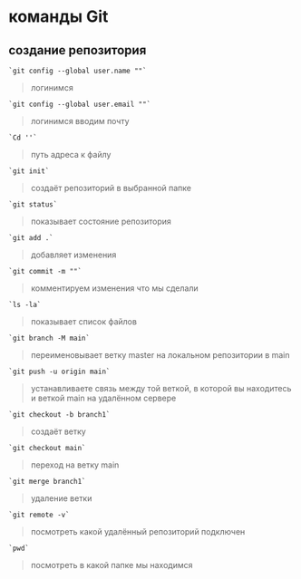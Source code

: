 # команды Git
## создание репозитория
```
`git config --global user.name ""`
```
>логинимся
```
`git config --global user.email ""`
```
>логинимся вводим почту
```
`Cd ''`
```
>путь  адреса к файлу 
```
`git init`
```
>создаёт репозиторий в выбранной папке
```
`git status`
```
>показывает состояние репозитория 
```
`git add .`
```
>добавляет изменения 
```
`git commit -m ""`
```
>комментируем изменения что мы сделали 
```
`ls -la`
```
>показывает список файлов
```
`git branch -M main`
```
>переименовывает ветку master на локальном репозитории в main
```
`git push -u origin main`
```
>устанавливаете связь между той веткой, в которой вы находитесь и веткой main на удалённом сервере
```
`git checkout -b branch1`
```
>создаёт ветку
```
`git checkout main`
```
>переход на ветку main
```
`git merge branch1`
```
>удаление ветки
```
`git remote -v`
```
>посмотреть какой удалённый репозиторий подключен
```
`pwd`
```
>посмотреть в какой папке мы находимся
